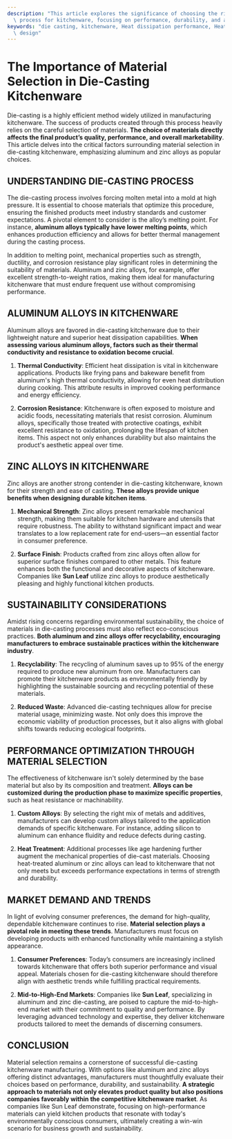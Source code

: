 ```yaml
---
description: "This article explores the significance of choosing the right materials in the die-casting\
  \ process for kitchenware, focusing on performance, durability, and aesthetic appeal."
keywords: "die casting, kitchenware, Heat dissipation performance, Heat dissipation optimization\
  \ design"
---
```

# The Importance of Material Selection in Die-Casting Kitchenware

Die-casting is a highly efficient method widely utilized in manufacturing kitchenware. The success of products created through this process heavily relies on the careful selection of materials. **The choice of materials directly affects the final product’s quality, performance, and overall marketability**. This article delves into the critical factors surrounding material selection in die-casting kitchenware, emphasizing aluminum and zinc alloys as popular choices.

## UNDERSTANDING DIE-CASTING PROCESS

The die-casting process involves forcing molten metal into a mold at high pressure. It is essential to choose materials that optimize this procedure, ensuring the finished products meet industry standards and customer expectations. A pivotal element to consider is the alloy’s melting point. For instance, **aluminum alloys typically have lower melting points**, which enhances production efficiency and allows for better thermal management during the casting process.

In addition to melting point, mechanical properties such as strength, ductility, and corrosion resistance play significant roles in determining the suitability of materials. Aluminum and zinc alloys, for example, offer excellent strength-to-weight ratios, making them ideal for manufacturing kitchenware that must endure frequent use without compromising performance.

## ALUMINUM ALLOYS IN KITCHENWARE

Aluminum alloys are favored in die-casting kitchenware due to their lightweight nature and superior heat dissipation capabilities. **When assessing various aluminum alloys, factors such as their thermal conductivity and resistance to oxidation become crucial**. 

1. **Thermal Conductivity**: Efficient heat dissipation is vital in kitchenware applications. Products like frying pans and bakeware benefit from aluminum's high thermal conductivity, allowing for even heat distribution during cooking. This attribute results in improved cooking performance and energy efficiency.

2. **Corrosion Resistance**: Kitchenware is often exposed to moisture and acidic foods, necessitating materials that resist corrosion. Aluminum alloys, specifically those treated with protective coatings, exhibit excellent resistance to oxidation, prolonging the lifespan of kitchen items. This aspect not only enhances durability but also maintains the product's aesthetic appeal over time.

## ZINC ALLOYS IN KITCHENWARE

Zinc alloys are another strong contender in die-casting kitchenware, known for their strength and ease of casting. **These alloys provide unique benefits when designing durable kitchen items**.

1. **Mechanical Strength**: Zinc alloys present remarkable mechanical strength, making them suitable for kitchen hardware and utensils that require robustness. The ability to withstand significant impact and wear translates to a low replacement rate for end-users—an essential factor in consumer preference.

2. **Surface Finish**: Products crafted from zinc alloys often allow for superior surface finishes compared to other metals. This feature enhances both the functional and decorative aspects of kitchenware. Companies like **Sun Leaf** utilize zinc alloys to produce aesthetically pleasing and highly functional kitchen products.

## SUSTAINABILITY CONSIDERATIONS

Amidst rising concerns regarding environmental sustainability, the choice of materials in die-casting processes must also reflect eco-conscious practices. **Both aluminum and zinc alloys offer recyclability, encouraging manufacturers to embrace sustainable practices within the kitchenware industry**. 

1. **Recyclability**: The recycling of aluminum saves up to 95% of the energy required to produce new aluminum from ore. Manufacturers can promote their kitchenware products as environmentally friendly by highlighting the sustainable sourcing and recycling potential of these materials.

2. **Reduced Waste**: Advanced die-casting techniques allow for precise material usage, minimizing waste. Not only does this improve the economic viability of production processes, but it also aligns with global shifts towards reducing ecological footprints.

## PERFORMANCE OPTIMIZATION THROUGH MATERIAL SELECTION

The effectiveness of kitchenware isn't solely determined by the base material but also by its composition and treatment. **Alloys can be customized during the production phase to maximize specific properties**, such as heat resistance or machinability.

1. **Custom Alloys**: By selecting the right mix of metals and additives, manufacturers can develop custom alloys tailored to the application demands of specific kitchenware. For instance, adding silicon to aluminum can enhance fluidity and reduce defects during casting.

2. **Heat Treatment**: Additional processes like age hardening further augment the mechanical properties of die-cast materials. Choosing heat-treated aluminum or zinc alloys can lead to kitchenware that not only meets but exceeds performance expectations in terms of strength and durability.

## MARKET DEMAND AND TRENDS

In light of evolving consumer preferences, the demand for high-quality, dependable kitchenware continues to rise. **Material selection plays a pivotal role in meeting these trends**. Manufacturers must focus on developing products with enhanced functionality while maintaining a stylish appearance.

1. **Consumer Preferences**: Today’s consumers are increasingly inclined towards kitchenware that offers both superior performance and visual appeal. Materials chosen for die-casting kitchenware should therefore align with aesthetic trends while fulfilling practical requirements.

2. **Mid-to-High-End Markets**: Companies like **Sun Leaf**, specializing in aluminum and zinc die-casting, are poised to capture the mid-to-high-end market with their commitment to quality and performance. By leveraging advanced technology and expertise, they deliver kitchenware products tailored to meet the demands of discerning consumers.

## CONCLUSION

Material selection remains a cornerstone of successful die-casting kitchenware manufacturing. With options like aluminum and zinc alloys offering distinct advantages, manufacturers must thoughtfully evaluate their choices based on performance, durability, and sustainability. **A strategic approach to materials not only elevates product quality but also positions companies favorably within the competitive kitchenware market**. As companies like Sun Leaf demonstrate, focusing on high-performance materials can yield kitchen products that resonate with today's environmentally conscious consumers, ultimately creating a win-win scenario for business growth and sustainability.
